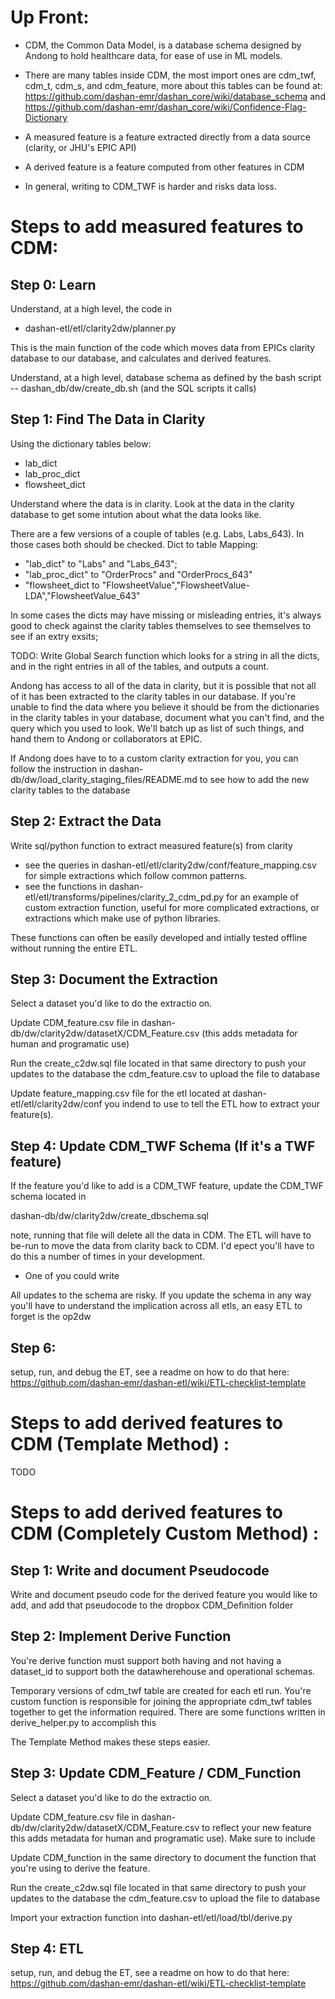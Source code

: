 # Up Front:
 - CDM, the Common Data Model, is a database schema designed by Andong to hold healthcare data, for ease of use in ML models.

 - There are many tables inside CDM, the most import ones are cdm_twf, cdm_t, cdm_s, and cdm_feature, more about this tables can be found at: https://github.com/dashan-emr/dashan_core/wiki/database_schema and https://github.com/dashan-emr/dashan_core/wiki/Confidence-Flag-Dictionary

 - A measured feature is a feature extracted directly from a data source (clarity, or JHU's EPIC API)
 
 - A derived feature is a feature computed from other features in CDM

 - In general, writing to CDM_TWF is harder and risks data loss.
 

# Steps to add measured features to CDM:
## Step 0: Learn
Understand, at a high level, the code in
 - dashan-etl/etl/clarity2dw/planner.py

This is the main function of the code which moves data from EPICs clarity database to our database, and calculates and derived features.

Understand, at a high level, database schema as defined by the bash script
 -- dashan_db/dw/create_db.sh (and the SQL scripts it calls)



## Step 1: Find The Data in Clarity
Using the dictionary tables below:
 - lab_dict
 - lab_proc_dict
 - flowsheet_dict

Understand where the data is in clarity. Look at the data in the clarity database to get some intution about what the data looks like.

There are a few versions of a couple of tables (e.g. Labs, Labs_643). In those cases both should be checked.
Dict to table Mapping:
 - "lab_dict" to "Labs" and "Labs_643";
 - "lab_proc_dict" to "OrderProcs" and "OrderProcs_643"
 - "flowsheet_dict  to "FlowsheetValue","FlowsheetValue-LDA","FlowsheetValue_643"

In some cases the dicts may have missing or misleading entries, it's always good to check against the clarity tables 
 themselves to see themselves to see if an extry exsits;

TODO: Write Global Search function which looks for a string in all the dicts, and in the right entries in all of the  tables, and outputs a count.

Andong has access to all of the data in clarity, but it is possible that not all of it has been extracted to the 
clarity tables in our database. If you're unable to find the data where you believe it should be from the 
dictionaries in the clarity tables in your database, document what you can't find, and the query which you used to 
look. We'll batch up as list of such things, and hand them to Andong or collaborators at EPIC.

If Andong does have to to a custom clarity extraction for you, you can follow the instruction in 
dashan-db/dw/load_clarity_staging_files/README.md to see how to add the new clarity tables to the database

## Step 2: Extract the Data
Write sql/python function to extract measured feature(s) from clarity

- see the queries in dashan-etl/etl/clarity2dw/conf/feature_mapping.csv for simple extractions which follow common patterns.
- see  the functions in dashan-etl/etl/transforms/pipelines/clarity_2_cdm_pd.py for an example of custom extraction function, useful for more complicated extractions, or extractions which make use of python libraries.

These functions can often be easily developed and intially tested offline without running the entire ETL.

## Step 3: Document the Extraction
Select a dataset you'd like to do the extractio on.

Update CDM_feature.csv file in
dashan-db/dw/clarity2dw/datasetX/CDM_Feature.csv
(this adds metadata for human and programatic use)

Run the create_c2dw.sql file located in that same directory to push your updates to the database the cdm_feature.csv to upload the file to database

Update feature_mapping.csv file for the etl located at dashan-etl/etl/clarity2dw/conf you indend to use to tell the ETL how to extract your feature(s).

## Step 4: Update CDM_TWF Schema (If it's a TWF feature)
If the feature you'd like to add is a CDM_TWF feature, update the CDM_TWF schema located in

dashan-db/dw/clarity2dw/create_dbschema.sql

note, running that file will delete all the data in CDM. The ETL will have to be-run to move the data from clarity back to CDM. I'd epect you'll have to do this a number of times in your development.
  - One of you could write

 All updates to the schema are risky. If you update the schema in any way you'll have to understand the implication across all etls, an easy ETL to forget is the op2dw


## Step 6:
setup, run, and debug the ET, see a readme on how to do that here:
https://github.com/dashan-emr/dashan-etl/wiki/ETL-checklist-template


# Steps to add derived features to CDM (Template Method) :

TODO

# Steps to add derived features to CDM (Completely Custom Method) :
## Step 1: Write and document Pseudocode
Write and document pseudo code for the derived feature you would like to add, and add that pseudocode to the dropbox CDM_Definition folder


## Step 2: Implement Derive Function
You're derive function must support both having and not having a dataset_id to 
support both the datawherehouse and operational schemas. 

Temporary versions of cdm_twf table are created for each etl run. You're custom function is responsible for 
joining the appropriate cdm_twf tables together to get the information required. There are some functions written in derive_helper.py to accomplish this

The Template Method makes these steps easier.

## Step 3: Update CDM_Feature  / CDM_Function
Select a dataset you'd like to do the extractio on.

Update CDM_feature.csv file in dashan-db/dw/clarity2dw/datasetX/CDM_Feature.csv to reflect your new feature this adds metadata for human and programatic use). Make sure to include

Update CDM_function in the same directory to document the function that you're using to derive the feature.

Run the create_c2dw.sql file located in that same directory to push your updates to the database the cdm_feature.csv to upload the file to database

Import your extraction function into dashan-etl/etl/load/tbl/derive.py

## Step 4: ETL
setup, run, and debug the ET, see a readme on how to do that here:
https://github.com/dashan-emr/dashan-etl/wiki/ETL-checklist-template



